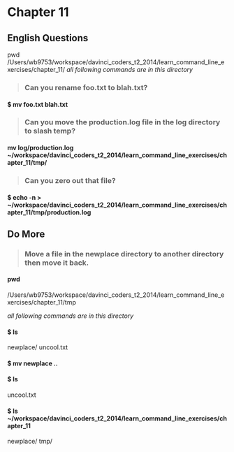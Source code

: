 # Chapter 11

## English Questions

pwd
/Users/wb9753/workspace/davinci_coders_t2_2014/learn_command_line_exercises/chapter_11/
_all following commands are in this directory_

>### Can you rename foo.txt to blah.txt?

#### $ mv foo.txt blah.txt

>### Can you move the production.log file in the log directory to slash temp?

#### mv log/production.log ~/workspace/davinci_coders_t2_2014/learn_command_line_exercises/chapter_11/tmp/

>### Can you zero out that file?

#### $ echo -n > ~/workspace/davinci_coders_t2_2014/learn_command_line_exercises/chapter_11/tmp/production.log

## Do More

>### Move a file in the newplace directory to another directory then move it back.

#### pwd
/Users/wb9753/workspace/davinci_coders_t2_2014/learn_command_line_exercises/chapter_11/tmp

_all following commands are in this directory_

#### $ ls
newplace/   uncool.txt

#### $ mv newplace ..

#### $ ls
uncool.txt

#### $ ls ~/workspace/davinci_coders_t2_2014/learn_command_line_exercises/chapter_11
newplace/ tmp/


